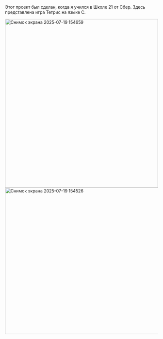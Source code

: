 Этот проект был сделан, когда я учился в Школе 21 от Сбер.
Здесь представлена игра Тетрис на языке C.

<img width="504" height="554" alt="Снимок экрана 2025-07-19 154659" src="https://github.com/user-attachments/assets/bc090657-a001-475e-82ff-b8cdd02db63e" />
<img width="529" height="481" alt="Снимок экрана 2025-07-19 154526" src="https://github.com/user-attachments/assets/4bf46f02-28d8-463b-a476-c0d90f6f61d2" />
